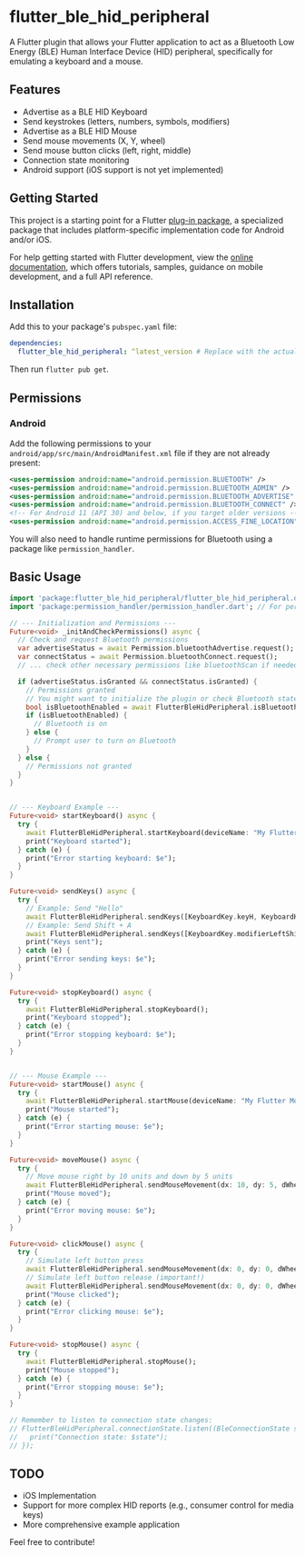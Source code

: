 # flutter_ble_hid_peripheral

A Flutter plugin that allows your Flutter application to act as a Bluetooth Low Energy (BLE) Human Interface Device (HID) peripheral, specifically for emulating a keyboard and a mouse.

## Features

*   Advertise as a BLE HID Keyboard
*   Send keystrokes (letters, numbers, symbols, modifiers)
*   Advertise as a BLE HID Mouse
*   Send mouse movements (X, Y, wheel)
*   Send mouse button clicks (left, right, middle)
*   Connection state monitoring
*   Android support (iOS support is not yet implemented)

## Getting Started

This project is a starting point for a Flutter
[plug-in package](https://flutter.dev/to/develop-plugins),
a specialized package that includes platform-specific implementation code for
Android and/or iOS.

For help getting started with Flutter development, view the
[online documentation](https://docs.flutter.dev), which offers tutorials,
samples, guidance on mobile development, and a full API reference.

## Installation

Add this to your package's `pubspec.yaml` file:

```yaml
dependencies:
  flutter_ble_hid_peripheral: ^latest_version # Replace with the actual latest version
```

Then run `flutter pub get`.

## Permissions

### Android

Add the following permissions to your `android/app/src/main/AndroidManifest.xml` file if they are not already present:

```xml
<uses-permission android:name="android.permission.BLUETOOTH" />
<uses-permission android:name="android.permission.BLUETOOTH_ADMIN" />
<uses-permission android:name="android.permission.BLUETOOTH_ADVERTISE" />
<uses-permission android:name="android.permission.BLUETOOTH_CONNECT" />
<!-- For Android 11 (API 30) and below, if you target older versions -->
<uses-permission android:name="android.permission.ACCESS_FINE_LOCATION" android:maxSdkVersion="30" />
```

You will also need to handle runtime permissions for Bluetooth using a package like `permission_handler`.

## Basic Usage

```dart
import 'package:flutter_ble_hid_peripheral/flutter_ble_hid_peripheral.dart';
import 'package:permission_handler/permission_handler.dart'; // For permission requests

// --- Initialization and Permissions ---
Future<void> _initAndCheckPermissions() async {
  // Check and request Bluetooth permissions
  var advertiseStatus = await Permission.bluetoothAdvertise.request();
  var connectStatus = await Permission.bluetoothConnect.request();
  // ... check other necessary permissions like bluetoothScan if needed for your app logic

  if (advertiseStatus.isGranted && connectStatus.isGranted) {
    // Permissions granted
    // You might want to initialize the plugin or check Bluetooth state here
    bool isBluetoothEnabled = await FlutterBleHidPeripheral.isBluetoothEnabled();
    if (isBluetoothEnabled) {
      // Bluetooth is on
    } else {
      // Prompt user to turn on Bluetooth
    }
  } else {
    // Permissions not granted
  }
}


// --- Keyboard Example ---
Future<void> startKeyboard() async {
  try {
    await FlutterBleHidPeripheral.startKeyboard(deviceName: "My Flutter Keyboard");
    print("Keyboard started");
  } catch (e) {
    print("Error starting keyboard: $e");
  }
}

Future<void> sendKeys() async {
  try {
    // Example: Send "Hello"
    await FlutterBleHidPeripheral.sendKeys([KeyboardKey.keyH, KeyboardKey.keyE, KeyboardKey.keyL, KeyboardKey.keyL, KeyboardKey.keyO]);
    // Example: Send Shift + A
    await FlutterBleHidPeripheral.sendKeys([KeyboardKey.modifierLeftShift, KeyboardKey.keyA]);
    print("Keys sent");
  } catch (e) {
    print("Error sending keys: $e");
  }
}

Future<void> stopKeyboard() async {
  try {
    await FlutterBleHidPeripheral.stopKeyboard();
    print("Keyboard stopped");
  } catch (e) {
    print("Error stopping keyboard: $e");
  }
}


// --- Mouse Example ---
Future<void> startMouse() async {
  try {
    await FlutterBleHidPeripheral.startMouse(deviceName: "My Flutter Mouse");
    print("Mouse started");
  } catch (e) {
    print("Error starting mouse: $e");
  }
}

Future<void> moveMouse() async {
  try {
    // Move mouse right by 10 units and down by 5 units
    await FlutterBleHidPeripheral.sendMouseMovement(dx: 10, dy: 5, dWheel: 0, buttons: 0);
    print("Mouse moved");
  } catch (e) {
    print("Error moving mouse: $e");
  }
}

Future<void> clickMouse() async {
  try {
    // Simulate left button press
    await FlutterBleHidPeripheral.sendMouseMovement(dx: 0, dy: 0, dWheel: 0, buttons: MouseButton.left);
    // Simulate left button release (important!)
    await FlutterBleHidPeripheral.sendMouseMovement(dx: 0, dy: 0, dWheel: 0, buttons: 0);
    print("Mouse clicked");
  } catch (e) {
    print("Error clicking mouse: $e");
  }
}

Future<void> stopMouse() async {
  try {
    await FlutterBleHidPeripheral.stopMouse();
    print("Mouse stopped");
  } catch (e) {
    print("Error stopping mouse: $e");
  }
}

// Remember to listen to connection state changes:
// FlutterBleHidPeripheral.connectionState.listen((BleConnectionState state) {
//   print("Connection state: $state");
// });

```

## TODO

*   iOS Implementation
*   Support for more complex HID reports (e.g., consumer control for media keys)
*   More comprehensive example application

Feel free to contribute!

